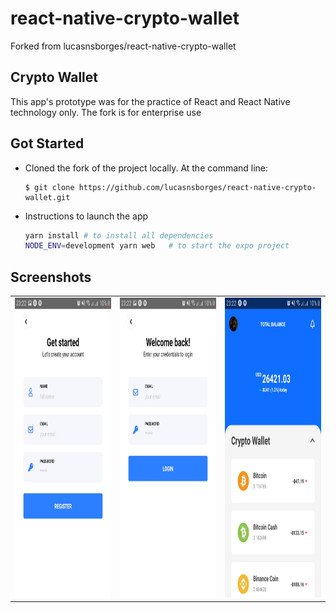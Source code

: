 # react-native-crypto-wallet
Forked from lucasnsborges/react-native-crypto-wallet

## Crypto Wallet
This app's prototype was for the practice of React and React Native technology only.
The fork is for enterprise use

## Got Started

- Cloned the fork of the project locally. At the command line:
    ```
    $ git clone https://github.com/lucasnsborges/react-native-crypto-wallet.git
    ```
- Instructions to launch the app
    ```bash
    yarn install # to install all dependencies
    NODE_ENV=development yarn web   # to start the expo project
    ```

## Screenshots

<table>
  <tr>
    <td><img src="./screenshots/1_Screenshot_20191016-232259_Expo.jpg" height = "480" width="270"></td>
    <td><img src="./screenshots/2_Screenshot_20191016-232254_Expo.jpg" height = "480" width="270"></td>
    <td><img src="./screenshots/3_Screenshot_20191016-232217_Expo.jpg" height = "480" width="270"></td>
  </tr>
</table>
